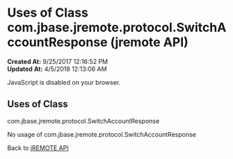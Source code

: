# Uses of Class com.jbase.jremote.protocol.SwitchAccountResponse (jremote API)

**Created At:** 9/25/2017 12:16:52 PM  
**Updated At:** 4/5/2018 12:13:06 AM  

<!--<br>    try {<br>        if (location.href.indexOf('is-external=true') == -1) {<br>            parent.document.title="Uses of Class com.jbase.jremote.protocol.SwitchAccountResponse (jremote   API)";<br>        }<br>    }<br>    catch(err) {<br>    }<br>//-->
JavaScript is disabled on your browser.



<!--<br>  allClassesLink = document.getElementById("allclasses\_navbar\_top");<br>  if(window==top) {<br>    allClassesLink.style.display = "block";<br>  }<br>  else {<br>    allClassesLink.style.display = "none";<br>  }<br>  //-->

## Uses of Class
com.jbase.jremote.protocol.SwitchAccountResponse

No usage of com.jbase.jremote.protocol.SwitchAccountResponse

Back to [jREMOTE API](com_jbase_jremote_package-summary)


